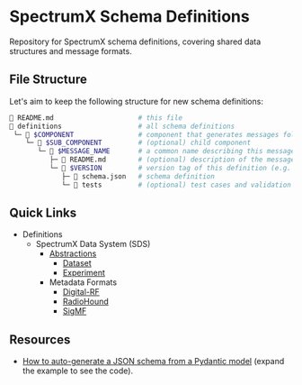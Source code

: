 # SpectrumX Schema Definitions

Repository for SpectrumX schema definitions, covering shared data structures and message formats.

## File Structure

Let's aim to keep the following structure for new schema definitions:

```bash
 README.md                     # this file
 definitions                   # all schema definitions
 └─  $COMPONENT                # component that generates messages following this schema
    └─  $SUB_COMPONENT         # (optional) child component
       └─  $MESSAGE_NAME       # a common name describing this message
          ├─  README.md        # (optional) description of the message, required fields, changelogs
          └─  $VERSION         # version tag of this definition (e.g. v0, v0-alpha, v1, v2-rc1, etc.)
             ├─  schema.json   # schema definition
             └─  tests         # (optional) test cases and validation code examples
```

## Quick Links

+ Definitions
    + SpectrumX Data System (SDS)
        + [Abstractions](./definitions/sds/abstractions)
            + [Dataset](./definitions/sds/abstractions/dataset)
            + [Experiment](./definitions/sds/abstractions/experiment)
        + Metadata Formats
            + [Digital-RF](./definitions/sds/metadata-formats/digital-rf)
            + [RadioHound](./definitions/sds/metadata-formats/radiohound)
            + [SigMF](./definitions/sds/metadata-formats/sigmf)

## Resources

+ [How to auto-generate a JSON schema from a Pydantic model](https://docs.pydantic.dev/2.9/why/#json-schema) (expand the example to see the code).

